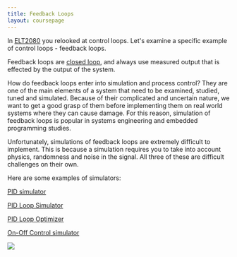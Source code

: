 ```yaml
---
title: Feedback Loops
layout: coursepage
---
```


In [ELT2080](/courses/ELT2080/1-ControlSystem/3-ControlLoops/) you relooked at control loops. Let's examine a specific example of control loops - feedback loops.

Feedback loops are [closed loop](/courses/CSE1240/5-Input,OutputAndProgrammingMethodology/1-ControlLoops/), and always use measured output that is effected by the output of the system.

How do feedback loops enter into simulation and process control? They are one of the main elements of a system that need to be examined, studied, tuned and simulated. Because of their complicated and uncertain nature, we want to get a good grasp of them before implementing them on real world systems where they can cause damage. For this reason, simulation of feedback loops is popular in systems engineering and embedded programming studies.

Unfortunately, simulations of feedback loops are extremely difficult to implement. This is because a simulation requires you to take into account physics, randomness and noise in the signal. All three of these are difficult challenges on their own.

Here are some examples of simulators:

[PID simulator](http://sourceforge.net/projects/pid-simulator/)

[PID Loop Simulator](http://www.engineers-excel.com/Apps/PID_Simulator/Description.htm)

[PID Loop Optimizer](http://www.expertune.com/PIDLoopOpt.aspx)

[On-Off Control simulator](http://www.engineers-excel.com/Apps/OnOff/Description.htm)

![](http://a.fsdn.com/con/app/proj/pid-simulator/screenshots/190809.jpg)
